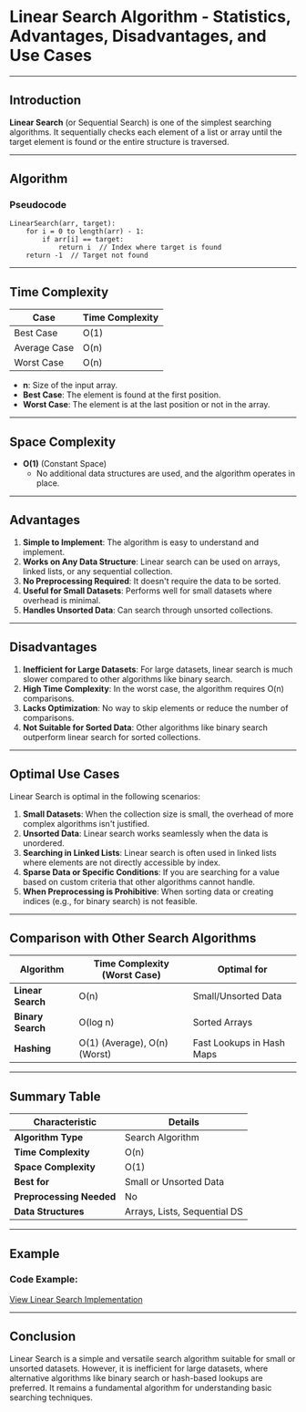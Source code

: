 # Linear Search Algorithm - Statistics, Advantages, Disadvantages, and Use Cases

---

## Introduction
**Linear Search** (or Sequential Search) is one of the simplest searching algorithms. It sequentially checks each element of a list or array until the target element is found or the entire structure is traversed.

---

## Algorithm
### Pseudocode
```plaintext
LinearSearch(arr, target):
    for i = 0 to length(arr) - 1:
        if arr[i] == target:
            return i  // Index where target is found
    return -1  // Target not found
```

---

## Time Complexity
| **Case**       | **Time Complexity** |
|----------------|---------------------|
| Best Case      | O(1)                |
| Average Case   | O(n)                |
| Worst Case     | O(n)                |

- **n**: Size of the input array.
- **Best Case**: The element is found at the first position.
- **Worst Case**: The element is at the last position or not in the array.

---

## Space Complexity
- **O(1)** (Constant Space)
    - No additional data structures are used, and the algorithm operates in place.

---

## Advantages
1. **Simple to Implement**: The algorithm is easy to understand and implement.
2. **Works on Any Data Structure**: Linear search can be used on arrays, linked lists, or any sequential collection.
3. **No Preprocessing Required**: It doesn't require the data to be sorted.
4. **Useful for Small Datasets**: Performs well for small datasets where overhead is minimal.
5. **Handles Unsorted Data**: Can search through unsorted collections.

---

## Disadvantages
1. **Inefficient for Large Datasets**: For large datasets, linear search is much slower compared to other algorithms like binary search.
2. **High Time Complexity**: In the worst case, the algorithm requires O(n) comparisons.
3. **Lacks Optimization**: No way to skip elements or reduce the number of comparisons.
4. **Not Suitable for Sorted Data**: Other algorithms like binary search outperform linear search for sorted collections.

---

## Optimal Use Cases
Linear Search is optimal in the following scenarios:

1. **Small Datasets**: When the collection size is small, the overhead of more complex algorithms isn't justified.
2. **Unsorted Data**: Linear search works seamlessly when the data is unordered.
3. **Searching in Linked Lists**: Linear search is often used in linked lists where elements are not directly accessible by index.
4. **Sparse Data or Specific Conditions**: If you are searching for a value based on custom criteria that other algorithms cannot handle.
5. **When Preprocessing is Prohibitive**: When sorting data or creating indices (e.g., for binary search) is not feasible.

---

## Comparison with Other Search Algorithms
| **Algorithm**      | **Time Complexity (Worst Case)** | **Optimal for**           |
|---------------------|----------------------------------|---------------------------|
| **Linear Search**   | O(n)                            | Small/Unsorted Data       |
| **Binary Search**   | O(log n)                        | Sorted Arrays             |
| **Hashing**         | O(1) (Average), O(n) (Worst)    | Fast Lookups in Hash Maps |

---

## Summary Table
| **Characteristic**       | **Details**                   |
|--------------------------|-------------------------------|
| **Algorithm Type**       | Search Algorithm              |
| **Time Complexity**      | O(n)                         |
| **Space Complexity**     | O(1)                         |
| **Best for**             | Small or Unsorted Data        |
| **Preprocessing Needed** | No                           |
| **Data Structures**      | Arrays, Lists, Sequential DS |

---

## Example
### Code Example:
[View Linear Search Implementation](./linearSearch)


---

## Conclusion
Linear Search is a simple and versatile search algorithm suitable for small or unsorted datasets. However, it is inefficient for large datasets, where alternative algorithms like binary search or hash-based lookups are preferred. It remains a fundamental algorithm for understanding basic searching techniques.
